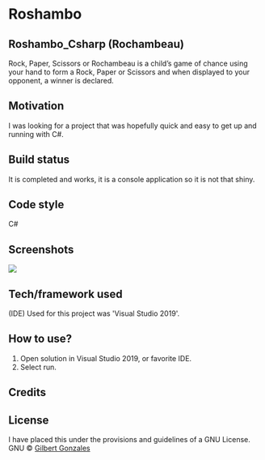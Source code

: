 # Roshambo
## Roshambo_Csharp (Rochambeau)
Rock, Paper, Scissors or Rochambeau is a child’s game of chance using your hand to form a Rock, Paper or Scissors and when displayed to your opponent, a winner is declared. 
## Motivation
I was looking for a project that was hopefully quick and easy to get up and running with C#.
 ## Build status
It is completed and works, it is a console application so it is not that shiny.  
## Code style
C#
## Screenshots
![](images/rpg.png)
## Tech/framework used
(IDE) Used for this project was 'Visual Studio 2019'.
## How to use?
1.	Open solution in Visual Studio 2019, or favorite IDE.
2.	Select run.  
## Credits
## License
I have placed this under the provisions and guidelines of a GNU License. 
GNU © [Gilbert Gonzales]()
